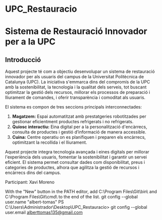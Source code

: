 # UPC_Restauracio
# Sistema de Restauració Innovador per a la UPC

## Introducció

Aquest projecte té com a objectiu desenvolupar un sistema de restauració innovador per als usuaris del campus de la Universitat Politècnica de Catalunya (UPC). La iniciativa s'emmarca dins del compromís de la UPC amb la sostenibilitat, la tecnologia i la qualitat dels serveis, tot buscant optimitzar la gestió dels recursos, millorar els processos de preparació i lliurament de comandes, i oferir transparència i comoditat als usuaris.

El sistema es compon de tres seccions principals interconnectades:

1. **Magatzem:** Espai automatitzat amb prestatgeries robotitzades per gestionar eficientment productes refrigerats i no refrigerats.
2. **Quiosc interactiu:** Eina digital per a la personalització d'encàrrecs, consulta de productes i gestió d’informació de manera accessible.
3. **Cuina:** Centre operatiu on es planifiquen i preparen els encàrrecs, optimitzant la recollida i el lliurament.

Aquest projecte integra tecnologia avançada i eines digitals per millorar l'experiència dels usuaris, fomentar la sostenibilitat i garantir un servei eficient. El sistema permet consultar dades com disponibilitat, preus i categories de productes, alhora que agilitza la gestió de recursos i encàrrecs dins del campus.

Participant: Xavi Moreno

With the "New" button in the PATH editor, add C:\Program Files\Git\bin\ and C:\Program Files\Git\cmd\ to the end of the list.
 git config --global user.name "albert-tomas"
PS C:\Users\Administrador\Desktop\UPC_Restauracio> git config --global user.email alberttomas135@gmail.com
